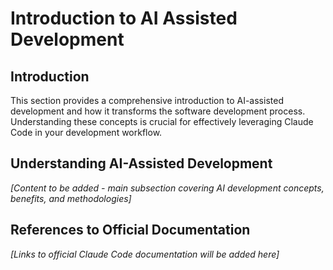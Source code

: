 # Introduction to AI Assisted Development

## Introduction
This section provides a comprehensive introduction to AI-assisted development and how it transforms the software development process. Understanding these concepts is crucial for effectively leveraging Claude Code in your development workflow.

## Understanding AI-Assisted Development
*[Content to be added - main subsection covering AI development concepts, benefits, and methodologies]*

## References to Official Documentation
*[Links to official Claude Code documentation will be added here]*